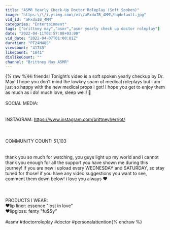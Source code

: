 ```yaml
---
title: "ASMR Yearly Check-Up Doctor Roleplay (Soft Spoken)"
image: "https:\/\/i.ytimg.com\/vi\/aFxduIB_4MM\/hqdefault.jpg"
vid_id: "aFxduIB_4MM"
categories: "Entertainment"
tags: ["brittney may","asmr","asmr yearly check up doctor roleplay"]
date: "2022-04-11T02:57:08+03:00"
vid_date: "2022-04-07T01:00:01Z"
duration: "PT24M48S"
viewcount: "41743"
likeCount: "1841"
dislikeCount: ""
channel: "Brittney May ASMR"
---
```

{% raw %}Hi friends! Tonight’s video is a soft spoken yearly checkup by Dr. May! I hope you don’t mind the lowkey spam of medical roleplays but i am just so happy with the new medical props i got! I hope you get to enjoy them as much as i do! much love, sleep well! 🤍<br /><br />SOCIAL MEDIA:<br /><br /><br />INSTAGRAM:  <a rel="nofollow" target="blank" href="https://www.instagram.com/brittneyherriot/">https://www.instagram.com/brittneyherriot/</a><br /><br /><br /><br />COMMUNITY COUNT:  51,103<br /><br /><br />thank you so much for watching, you guys light up my world and i cannot thank you enough for all the support you have shown me during this journey! If you are new i upload every WEDNESDAY and SATURDAY, so stay tuned for those! if you have any video suggestions you want to see, comment them down below! i love you always ♥<br /><br /> <br /><br />PRODUCTS I WEAR:<br />♥lip liner: essence &quot;lost in love&quot;<br />♥lipgloss: fenty &quot;fu$$y”<br /><br />#asmr #doctorroleplay #doctor #personalattention{% endraw %}
